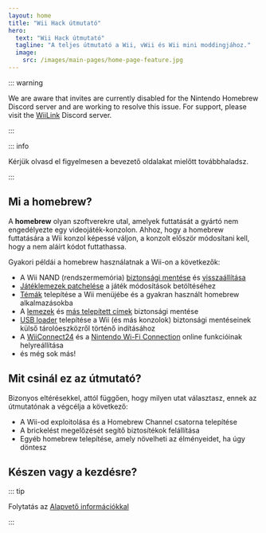 ```yaml
---
layout: home
title: "Wii Hack útmutató"
hero:
  text: "Wii Hack útmutató"
  tagline: "A teljes útmutató a Wii, vWii és Wii mini moddingjához."
  image:
    src: /images/main-pages/home-page-feature.jpg
---
```


::: warning

We are aware that invites are currently disabled for the Nintendo Homebrew Discord server and are working to resolve this issue. For support, please visit the [WiiLink](https://discord.gg/wiilink) Discord server.

:::

::: info

Kérjük olvasd el figyelmesen a bevezető oldalakat mielőtt továbbhaladsz.

:::

## Mi a homebrew?

A **homebrew** olyan szoftverekre utal, amelyek futtatását a gyártó nem engedélyezte egy videojáték-konzolon. Ahhoz, hogy a homebrew futtatására a Wii konzol képessé váljon, a konzolt először módosítani kell, hogy a nem aláírt kódot futtathassa.

Gyakori példái a homebrew használatnak a Wii-on a következők:

- A Wii NAND (rendszermemória) [biztonsági mentése](bootmii) és [visszaállítása](bootmiirecover)
- [Játéklemezek patchelése](https://wiki.hacks.guide/wiki/Wii:Riivolution) a játék módosítások betöltéséhez
- [Témák](themes) telepítése a Wii menüjébe és a gyakran használt homebrew alkalmazásokba
- A [lemezek](dump-games) és [más telepített címek](dump-wads) biztonsági mentése
- [USB loader](wii-loaders) telepítése a Wii (és más konzolok) biztonsági mentéseinek külső tárolóeszközről történő indításához
- A [WiiConnect24](wiiconnect24) és a [Nintendo Wi-Fi Connection](nintendowfc) online funkcióinak helyreállítása
- és még sok más!

## Mit csinál ez az útmutató?

Bizonyos eltérésekkel, attól függően, hogy milyen utat választasz, ennek az útmutatónak a végcélja a következő:

- A Wii-od exploitolása és a Homebrew Channel csatorna telepítése
- A brickelést megelőzését segítő biztosítékok felállítása
- Egyéb homebrew telepítése, amely növelheti az élményeidet, ha úgy döntesz

## Készen vagy a kezdésre?

::: tip

Folytatás az [Alapvető információkkal](key-information)

:::
